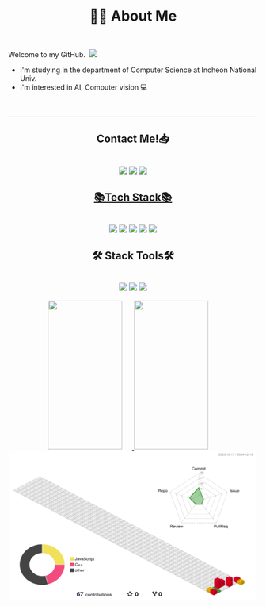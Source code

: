 


<!-- ![header](https://capsule-render.vercel.app/api?type=waving&color=88A3C9&height=250&section=header&text=Welcome!%20&fontSize=70) -->

<h1 align="center"> 🧑‍💻 About Me </h1> <br>

Welcome to my GitHub.&nbsp; <img width=40 src="https://cdn.jsdelivr.net/gh/Th3Wall/assets-cdn/PersonalGithubReadme/HandGreet.gif"  width="35px" />
* I'm studying in the department of Computer Science at Incheon National Univ.
* I'm interested in AI, Computer vision 💻
<br>
<hr>
<h2 align="center">Contact Me!📥</h2><br>
<div align="center"><img src="https://img.shields.io/badge/bluemh24@inu.ac.kr-white?style=flat&logo=Gmail"/></a>
<a href="https://velog.io/@hyukieee"><img src="https://img.shields.io/badge/hyukieee's%20velog-11B48A?style=flat&logo=Vimeo&logoColor=white&link=https://velog.io/@hyukieee"/></a>
 <a href="https://www.instagram.com/hyukie__e">
		<img src = "https://img.shields.io/badge/INSTAGRAM-E4405F?style=flat&logo=Instagram&logoColor=white"><br>

<h2 align="center">📚Tech Stack📚</h2> <br>
<div align="center"> <img src="https://img.shields.io/badge/Python-3766AB?style=flat&logo=Python&logoColor=white"/></a> <img src="https://img.shields.io/badge/Java-red?style=flat&logo=Java&logoColor=white"/></a> <img src="https://img.shields.io/badge/C-A8B9CC?style=flat&logo=C&logoColor=white"/></a> <img src="https://img.shields.io/badge/C++-00599C?style=flat&logo=C%2B%2B&logoColor=white"/></a> <img src="https://img.shields.io/badge/HTML-E34F26?style=flat&logo=HTML5&logoColor=white"/></a><br>


<h2 align="center">🛠️ Stack Tools🛠️ </h2> <br>
<div align="center"> <img src="https://img.shields.io/badge/VScode-007ACC?style=flat&logo=VisualStudioCode&logoColor=white"/></a>  <img src="https://img.shields.io/badge/IntelliJ-000000?style=flat&logo=IntelliJ IDEA&logoColor=white"/></a>   
 <img src="https://img.shields.io/badge/Android Studio-3DDC84?style=flat&logo=Android Studio&logoColor=white"/></a>    </div>
<br>


  
<div align="center">
  <a href="https://github.com/devxb/gitanimals">
    <img src="https://render.gitanimals.org/lines/hyukieee?pet-id=655623762877211659" width="150" height="300" style="margin-right: 20px;" />
    <img src="https://render.gitanimals.org/lines/hyukieee?pet-id=655509735702388264" width="150" height="300" style="margin-right: 20px;" 
  </a>
  <img src="./profile-3d-contrib/profile-gitblock.svg" width="500" height="300" />
</div>


